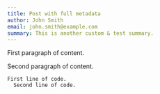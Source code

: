 ```yaml
---
title: Post with full metadata
author: John Smith
email: john.smith@example.com
summary: This is another custom & test summary.
---
```


First paragraph of content.

Second paragraph of content.

    First line of code.
      Second line of code.
